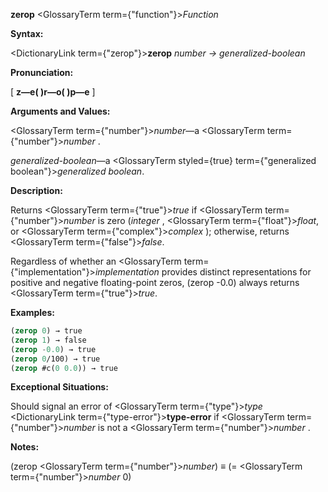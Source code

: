 **zerop** <GlossaryTerm  term={"function"}><i>Function</i></GlossaryTerm> 



**Syntax:** 



<DictionaryLink  term={"zerop"}><b>zerop</b></DictionaryLink> *number → generalized-boolean* 



**Pronunciation:** 



[ **z—e( )r—o( )p—e** ] 



**Arguments and Values:** 



<GlossaryTerm  term={"number"}><i>number</i></GlossaryTerm>—a <GlossaryTerm  term={"number"}><i>number</i></GlossaryTerm> . 



*generalized-boolean*—a <GlossaryTerm styled={true} term={"generalized boolean"}><i>generalized boolean</i></GlossaryTerm>. 



**Description:** 



Returns <GlossaryTerm  term={"true"}><i>true</i></GlossaryTerm> if <GlossaryTerm  term={"number"}><i>number</i></GlossaryTerm> is zero (*integer* , <GlossaryTerm  term={"float"}><i>float</i></GlossaryTerm>, or <GlossaryTerm  term={"complex"}><i>complex</i></GlossaryTerm> ); otherwise, returns <GlossaryTerm  term={"false"}><i>false</i></GlossaryTerm>. 



Regardless of whether an <GlossaryTerm  term={"implementation"}><i>implementation</i></GlossaryTerm> provides distinct representations for positive and negative floating-point zeros, (zerop -0.0) always returns <GlossaryTerm  term={"true"}><i>true</i></GlossaryTerm>. 



**Examples:**
```lisp
(zerop 0) → true 
(zerop 1) → false 
(zerop -0.0) → true 
(zerop 0/100) → true 
(zerop #c(0 0.0)) → true 
```
**Exceptional Situations:** 



Should signal an error of <GlossaryTerm  term={"type"}><i>type</i></GlossaryTerm> <DictionaryLink  term={"type-error"}><b>type-error</b></DictionaryLink> if <GlossaryTerm  term={"number"}><i>number</i></GlossaryTerm> is not a <GlossaryTerm  term={"number"}><i>number</i></GlossaryTerm> . 



**Notes:** 



(zerop <GlossaryTerm  term={"number"}><i>number</i></GlossaryTerm>) *≡* (= <GlossaryTerm  term={"number"}><i>number</i></GlossaryTerm> 0) 



